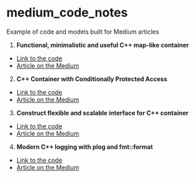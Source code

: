# medium_code_notes
Example of code and models built for Medium articles

1. <b>Functional, minimalistic and useful C++ map-like container</b>
* [Link to the code](accumulator_map/accumulator_map.cpp)
* [Article on the Medium](https://medium.com/swlh/functional-minimalistic-and-useful-c-map-like-container-bac0db734c71?source=friends_link&sk=847828017d0ab0361e9002d10a16a1a9)

2. <b>C++ Container with Conditionally Protected Access</b>
* [Link to the code](container_with_condition/interval_container.cpp)
* [Article on the Medium](https://medium.com/swlh/c-container-with-conditionally-protected-access-9d249393183e?source=friends_link&sk=4707f0ee62191b620284c7d6fb90b20f)

3. <b>Construct flexible and scalable interface for C++ container</b>
* [Link to the code](variadic_interface/variadic_storage.cpp)
* [Article on the Medium](https://medium.com/swlh/construct-variadic-flexible-and-scalable-interface-for-c-container-f1c5190afdd1?source=friends_link&sk=00810f34832b5ff39fd65a2b196318d6)

4. <b>Modern C++ logging with plog and fmt::format</b>
* [Link to the code](https://github.com/Midvel/ModernLogging)
* [Article on the Medium]()
